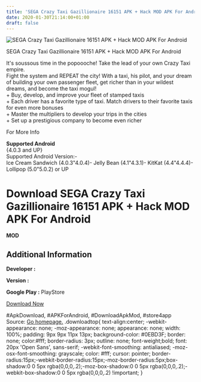 ```yaml
---
title: 'SEGA Crazy Taxi Gazillionaire 16151 APK + Hack MOD APK For Android'
date: 2020-01-30T21:14:00+01:00
draft: false
---
```


![SEGA Crazy Taxi Gazillionaire 16151 APK + Hack MOD APK For Android](https://i0.wp.com/apkhome.net/wp-content/uploads/2017/11/SEGA-Crazy-Taxi-Gazillionaire-16151.png "SEGA Crazy Taxi Gazillionaire 16151 APK + Hack MOD APK For Android")

  

SEGA Crazy Taxi Gazillionaire 16151 APK + Hack MOD APK For Android

It's soussous time in the popoooche! Take the lead of your own Crazy Taxi empire.  
Fight the system and REPEAT the city! With a taxi, his pilot, and your dream of building your own passenger fleet, get richer than in your wildest dreams, and become the taxi mogul!  
\+ Buy, develop, and improve your fleet of stamped taxis  
\+ Each driver has a favorite type of taxi. Match drivers to their favorite taxis for even more bonuses  
\+ Master the multipliers to develop your trips in the cities  
\+ Set up a prestigious company to become even richer

For More Info

**Supported Android**  
{4.0.3 and UP}  
Supported Android Version:-  
Ice Cream Sandwich (4.0.3"4.0.4)- Jelly Bean (4.1"4.3.1)- KitKat (4.4"4.4.4)- Lollipop (5.0"5.0.2) or UP

Download SEGA Crazy Taxi Gazillionaire 16151 APK + Hack MOD APK For Android
===========================================================================

**MOD**

Additional Information
----------------------

**Developer :**

**Version :**

**Google Play :** PlayStore

  

[Download Now](https://store4app.co/post/sega-crazy-taxi-gazillionaire-16151-apk-hack-mod-apk-for-android_1573671086)

  
#ApkDownload, #APKForAndroid, #DownloadApkMod, #store4app  
Source: [Go homepage.](https://store4app.co/post/sega-crazy-taxi-gazillionaire-16151-apk-hack-mod-apk-for-android_1573671086) .downloadtop{ text-align:center; -webkit-appearance: none; -moz-appearance: none; appearance: none; width: 100%; padding: 9px 9px 11px 13px; background-color: #0EBD3F; border: none; color:#fff; border-radius: 3px; outline: none; font-weight;bold; font: 20px 'Open Sans', sans-serif; -webkit-font-smoothing: antialiased; -moz-osx-font-smoothing: grayscale; color: #fff; cursor: pointer; border-radius:15px;-webkit-border-radius:15px;-moz-border-radius:5px;box-shadow:0 0 5px rgba(0,0,0,.2);-moz-box-shadow:0 0 5px rgba(0,0,0,.2);-webkit-box-shadow:0 0 5px rgba(0,0,0,.2) !important; }